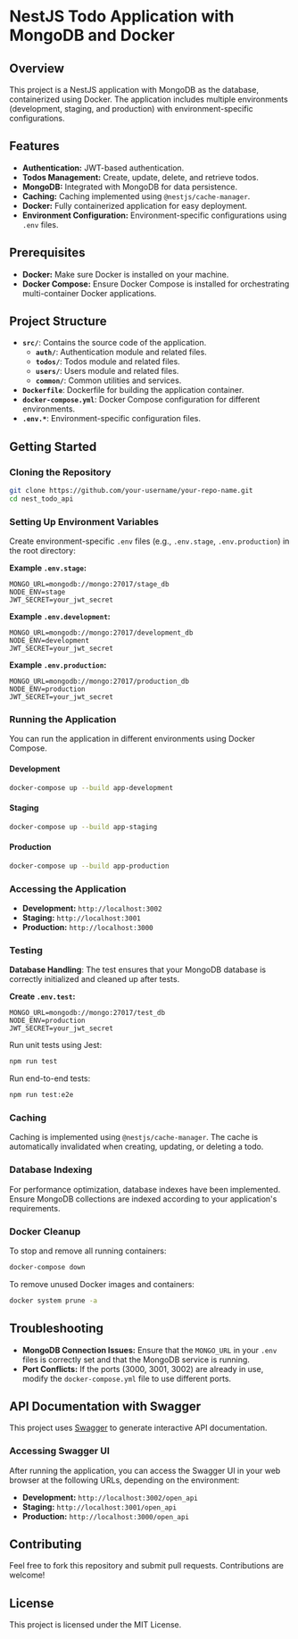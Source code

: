 # NestJS Todo Application with MongoDB and Docker

## Overview

This project is a NestJS application with MongoDB as the database, containerized using Docker. The application includes multiple environments (development, staging, and production) with environment-specific configurations.

## Features

- **Authentication:** JWT-based authentication.
- **Todos Management:** Create, update, delete, and retrieve todos.
- **MongoDB:** Integrated with MongoDB for data persistence.
- **Caching:** Caching implemented using `@nestjs/cache-manager`.
- **Docker:** Fully containerized application for easy deployment.
- **Environment Configuration:** Environment-specific configurations using `.env` files.

## Prerequisites

- **Docker:** Make sure Docker is installed on your machine.
- **Docker Compose:** Ensure Docker Compose is installed for orchestrating multi-container Docker applications.

## Project Structure

- **`src/`**: Contains the source code of the application.
  - **`auth/`**: Authentication module and related files.
  - **`todos/`**: Todos module and related files.
  - **`users/`**: Users module and related files.
  - **`common/`**: Common utilities and services.
- **`Dockerfile`**: Dockerfile for building the application container.
- **`docker-compose.yml`**: Docker Compose configuration for different environments.
- **`.env.*`**: Environment-specific configuration files.

## Getting Started

### Cloning the Repository

```bash
git clone https://github.com/your-username/your-repo-name.git
cd nest_todo_api
```

### Setting Up Environment Variables

Create environment-specific `.env` files (e.g., `.env.stage`, `.env.production`) in the root directory:

**Example `.env.stage`:**

```env
MONGO_URL=mongodb://mongo:27017/stage_db
NODE_ENV=stage
JWT_SECRET=your_jwt_secret
```

**Example `.env.development`:**

```env
MONGO_URL=mongodb://mongo:27017/development_db
NODE_ENV=development
JWT_SECRET=your_jwt_secret
```

**Example `.env.production`:**

```env
MONGO_URL=mongodb://mongo:27017/production_db
NODE_ENV=production
JWT_SECRET=your_jwt_secret
```

### Running the Application

You can run the application in different environments using Docker Compose.

#### Development

```bash
docker-compose up --build app-development
```

#### Staging

```bash
docker-compose up --build app-staging
```

#### Production

```bash
docker-compose up --build app-production
```

### Accessing the Application

- **Development:** `http://localhost:3002`
- **Staging:** `http://localhost:3001`
- **Production:** `http://localhost:3000`

### Testing

**Database Handling**: The test ensures that your MongoDB database is correctly initialized and cleaned up after tests.

**Create `.env.test`:**

```env
MONGO_URL=mongodb://mongo:27017/test_db
NODE_ENV=production
JWT_SECRET=your_jwt_secret
```

Run unit tests using Jest:

```bash
npm run test
```

Run end-to-end tests:

```bash
npm run test:e2e
```

### Caching

Caching is implemented using `@nestjs/cache-manager`. The cache is automatically invalidated when creating, updating, or deleting a todo.

### Database Indexing

For performance optimization, database indexes have been implemented. Ensure MongoDB collections are indexed according to your application's requirements.

### Docker Cleanup

To stop and remove all running containers:

```bash
docker-compose down
```

To remove unused Docker images and containers:

```bash
docker system prune -a
```

## Troubleshooting

- **MongoDB Connection Issues:** Ensure that the `MONGO_URL` in your `.env` files is correctly set and that the MongoDB service is running.
- **Port Conflicts:** If the ports (3000, 3001, 3002) are already in use, modify the `docker-compose.yml` file to use different ports.

## API Documentation with Swagger

This project uses [Swagger](https://swagger.io/) to generate interactive API documentation.

### Accessing Swagger UI

After running the application, you can access the Swagger UI in your web browser at the following URLs, depending on the environment:

- **Development:** `http://localhost:3002/open_api`
- **Staging:** `http://localhost:3001/open_api`
- **Production:** `http://localhost:3000/open_api`

## Contributing

Feel free to fork this repository and submit pull requests. Contributions are welcome!

## License

This project is licensed under the MIT License.
